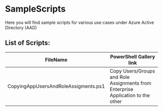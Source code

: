 # SampleScripts
Here you will find sample scripts for various use cases under Azure Active Directory (AAD)

## List of Scripts:

| FileName | PowerShell Gallery link |
| ----------- | ----------------------- |
| CopyingAppUsersAndRoleAssigments.ps1 | Copy Users/Groups and Role Assignments from Enterprise Application to the other |